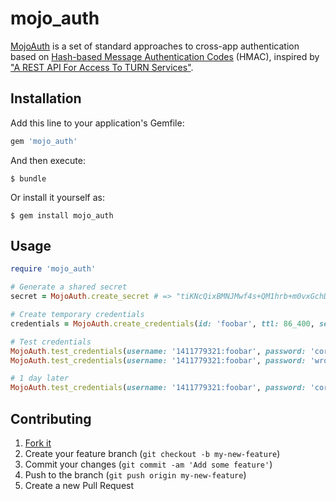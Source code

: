 # mojo_auth

[MojoAuth](http://mojolingo.com/mojoauth) is a set of standard approaches to cross-app authentication based on [Hash-based Message Authentication Codes](http://en.wikipedia.org/wiki/Hash-based_message_authentication_code) (HMAC), inspired by ["A REST API For Access To TURN Services"](http://tools.ietf.org/html/draft-uberti-behave-turn-rest).

## Installation

Add this line to your application's Gemfile:

```ruby
gem 'mojo_auth'
```

And then execute:

    $ bundle

Or install it yourself as:

    $ gem install mojo_auth

## Usage

```ruby
require 'mojo_auth'

# Generate a shared secret
secret = MojoAuth.create_secret # => "tiKNcQixBMNJMwf4s+QM1hrb+m0vxGchD1/TxKBC6MesBuLPWewEXwM3b/ka\nZuB4sTCLyB1A7xpnaNKqe7sIjQ==\n"

# Create temporary credentials
credentials = MojoAuth.create_credentials(id: 'foobar', ttl: 86_400, secret: secret) # => {username: '1411779321:foobar', password: 'correctpassword'}

# Test credentials
MojoAuth.test_credentials(username: '1411779321:foobar', password: 'correctpassword') # => true
MojoAuth.test_credentials(username: '1411779321:foobar', password: 'wrongpassword') # => false

# 1 day later
MojoAuth.test_credentials(username: '1411779321:foobar', password: 'correctpassword') # => false
```

## Contributing

1. [Fork it](https://github.com/mojolingo/mojo_auth.rb/fork)
2. Create your feature branch (`git checkout -b my-new-feature`)
3. Commit your changes (`git commit -am 'Add some feature'`)
4. Push to the branch (`git push origin my-new-feature`)
5. Create a new Pull Request
